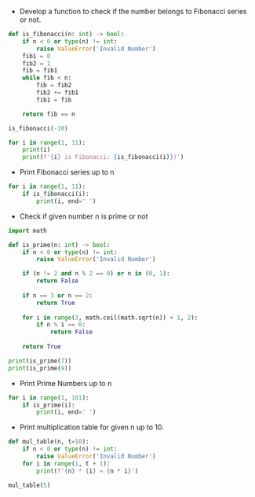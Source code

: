 * Develop a function to check if the number belongs to Fibonacci series or not.
```python
def is_fibonacci(n: int) -> bool:
    if n < 0 or type(n) != int:
        raise ValueError('Invalid Number') 
    fib1 = 0
    fib2 = 1
    fib = fib1
    while fib < n:
        fib = fib2
        fib2 += fib1
        fib1 = fib 

    return fib == n

is_fibonacci(-10)

for i in range(1, 11):
    print(i)
    print(f'{i} is Fibonacci: {is_fibonacci(i)})') 
```
* Print Fibonacci series up to n
```python
for i in range(1, 11):
    if is_fibonacci(i):
        print(i, end=' ')
```
* Check if given number n is prime or not

```python
import math

def is_prime(n: int) -> bool:
    if n < 0 or type(n) != int:
        raise ValueError('Invalid Number') 

    if (n != 2 and n % 2 == 0) or n in (0, 1):
        return False
    
    if n == 3 or n == 2:
        return True
    
    for i in range(3, math.ceil(math.sqrt(n)) + 1, 2):
        if n % i == 0:
            return False
    
    return True

print(is_prime(7))
print(is_prime(9))
```
* Print Prime Numbers up to n

```python
for i in range(1, 101):
    if is_prime(i):
        print(i, end=' ')
```
* Print multiplication table for given n up to 10.
```python
def mul_table(n, t=10):
    if n < 0 or type(n) != int:
        raise ValueError('Invalid Number') 
    for i in range(1, t + 1):
        print(f'{n} * {i} = {n * i}')

mul_table(5)
```